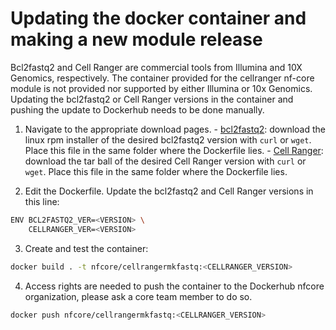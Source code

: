 # Updating the docker container and making a new module release

Bcl2fastq2 and Cell Ranger are commercial tools from Illumina and 10X Genomics, respectively. The container provided for the cellranger nf-core module is not provided nor supported by either Illumina or 10x Genomics. Updating the bcl2fastq2 or Cell Ranger versions in the container and pushing the update to Dockerhub needs to be done manually.

1. Navigate to the appropriate download pages. - [bcl2fastq2](https://emea.support.illumina.com/sequencing/sequencing_software/bcl2fastq-conversion-software.html): download the linux rpm installer of the desired bcl2fastq2 version with `curl` or `wget`. Place this file in the same folder where the Dockerfile lies. - [Cell Ranger](https://support.10xgenomics.com/single-cell-gene-expression/software/downloads/latest): download the tar ball of the desired Cell Ranger version with `curl` or `wget`. Place this file in the same folder where the Dockerfile lies.

2. Edit the Dockerfile. Update the bcl2fastq2 and Cell Ranger versions in this line:

```bash
ENV BCL2FASTQ2_VER=<VERSION> \
    CELLRANGER_VER=<VERSION>
```

3. Create and test the container:

```bash
docker build . -t nfcore/cellrangermkfastq:<CELLRANGER_VERSION>
```

4. Access rights are needed to push the container to the Dockerhub nfcore organization, please ask a core team member to do so.

```bash
docker push nfcore/cellrangermkfastq:<CELLRANGER_VERSION>
```
